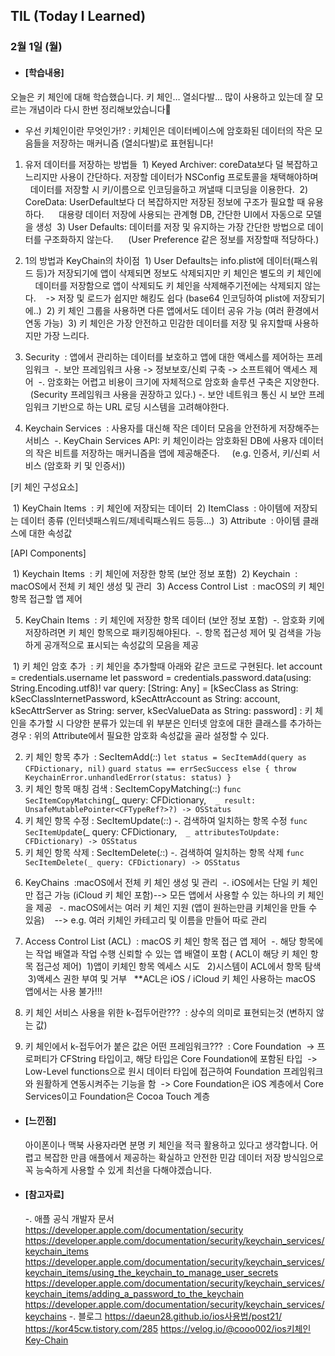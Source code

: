## TIL (Today I Learned)

### 2월 1일 (월)

- #### [학습내용]
오늘은 키 체인에 대해 학습했습니다. 키 체인… 열쇠다발… 많이 사용하고 있는데 잘 모르는 개념이라 다시 한번 정리해보았습니다🧐

  - 우선 키체인이란 무엇인가!?
: 키체인은 데이터베이스에 암호화된 데이터의 작은 모음들을 저장하는 매커니즘 (열쇠다발)로 표현됩니다!

1. 유저 데이터를 저장하는 방법들
 1) Keyed Archiver: coreData보다 덜 복잡하고 느리지만 사용이 간단하다. 저장할 데이터가 NSConfig 프로토콜을 채택해야하며
    데이터를 저장할 시 키/이름으로 인코딩을하고 꺼낼때 디코딩을 이용한다.
 2) CoreData: UserDefault보다 더 복잡하지만 저장된 정보에 구조가 필요할 때 유용하다.
     대용량 데이터 저장에 사용되는 관계형 DB, 간단한 UI에서 자동으로 모델을 생성
 3) User Defaults: 데이터를 저장 및 유지하는 가장 간단한 방법으로 데이터를 구조화하지 않는다.
     (User Preference 같은 정보를 저장할때 적당하다.)

2. 1의 방법과 KeyChain의 차이점
 1) User Defaults는 info.plist에 데이터(패스워드 등)가 저장되기에 앱이 삭제되면 정보도 삭제되지만 키 체인은 별도의 키 체인에
    데이터를 저장함으로 앱이 삭제되도 키 체인을 삭제해주기전에는 삭제되지 않는다.
   -> 저장 및 로드가 쉽지만 해킹도 쉽다 (base64 인코딩하여 plist에 저장되기에..)
 2) 키 체인 그룹을 사용하면 다른 앱에서도 데이터 공유 가능 (여러 환경에서 연동 가능)
 3) 키 체인은 가장 안전하고 민감한 데이터를 저장 및 유지할때 사용하지만 가장 느리다.

3. Security
 : 앱에서 관리하는 데이터를 보호하고 앱에 대한 액세스를 제어하는 프레임워크
 -. 보안 프레임워크 사용 -> 정보보호/신뢰 구축 -> 소프트웨어 액세스 제어
 -. 암호화는 어렵고 비용이 크기에 자체적으로 암호화 솔루션 구축은 지양한다.
    (Security 프레임워크 사용을 권장하고 있다.)
-. 보안 네트워크 통신 시 보안 프레임워크 기반으로 하는 URL 로딩 시스템을 고려해야한다.

4. Keychain Services
 : 사용자를 대신해 작은 데이터 모음을 안전하게 저장해주는 서비스
 -. KeyChain Services API: 키 체인이라는 암호화된 DB에 사용자 데이터의 작은 비트를 저장하는 매커니즘을 앱에 제공해준다.
    (e.g. 인증서, 키/신뢰 서비스 (암호화 키 및 인증서))

[키 체인 구성요소]

 1) KeyChain Items
 : 키 체인에 저장되는 데이터
 2) ItemClass
 : 아이템에 저장되는 데이터 종류 (인터넷패스워드/제네릭패스워드 등등...)
 3) Attribute
 : 아이템 클래스에 대한 속성값

[API Components]

 1) Keychain Items
 : 키 체인에 저장한 항목 (보안 정보 포함)
 2) Keychain
 : macOS에서 전체 키 체인 생성 및 관리
 3) Access Control List
 : macOS의 키 체인 항목 접근할 앱 제어

5. KeyChain Items
 : 키 체인에 저장한 항목 데이터 (보안 정보 포함)
 -. 암호화 키에 저장하려면 키 체인 항목으로 패키징해야된다.
 -. 항목 접근성 제어 및 검색을 가능하게 공개적으로 표시되는 속성값의 모음을 제공

 1) 키 체인 암호 추가
 : 키 체인을 추가할때 아래와 같은 코드로 구현된다.
let account = credentials.username
let password = credentials.password.data(using: String.Encoding.utf8)!
var query: [String: Any] = [kSecClass as String: kSecClassInternetPassword,
                            kSecAttrAccount as String: account,
                            kSecAttrServer as String: server,
                            kSecValueData as String: password]
: 키 체인을 추가할 시 다양한 분류가 있는데 위 부분은 인터넷 암호에 대한 클래스를 추가하는 경우
: 위의 Attribute에서 필요한 암호화 속성값을 골라 설정할 수 있다.

2) 키 체인 항목 추가
 : SecItemAdd(_:_:)
`let status = SecItemAdd(query as CFDictionary, nil)`
`guard status == errSecSuccess else { throw KeychainError.unhandledError(status: status) }`
3) 키 체인 항목 매칭 검색
: SecItemCopyMatching(_:_:)
`func SecItemCopyMatchi`ng(_ query: CFDictionary,` 
                       _ result: UnsafeMutablePointer<CFTypeRef?>?) -> OSStatus`
4) 키 체인 항목 수정
: SecItemUpdate(_:_:)
-. 검색하여 일치하는 항목 수정
`func SecItemUpda`te(_ query: CFDictionary,` 
                 _ attributesToUpdate: CFDictionary) -> OSStatus`
5) 키 체인 항목 삭제
: SecItemDelete(_:_:)
-. 검색하여 일치하는 항목 삭제
`func SecItemDelete(_ query: CFDictionary) -> OSStatus`

6. KeyChains
 :macOS에서 전체 키 체인 생성 및 관리
 -. iOS에서는 단일 키 체인만 접근 가능 (iCloud 키 체인 포함)--> 모든 앱에서 사용할 수 있는 하나의 키 체인을 제공 
 -. macOS에서는 여러 키 체인 지원 (앱이 원하는만큼 키체인을 만들 수 있음)
   --> e.g. 여러 키체인 카테고리 및 이름을 만들어 따로 관리

7. Access Control List (ACL)
 : macOS 키 체인 항목 접근 앱 제어
 -. 해당 항목에는 작업 배열과 작업 수행 신뢰할 수 있는 앱 배열이 포함 ( ACL이 해당 키 체인 항목 접근성 제어)
 1)앱이 키체인 항목 엑세스 시도 
 2)시스템이 ACL에서 항목 탐색
 3)액세스 권한 부여 및 거부
  **ACL은 iOS / iCloud 키 체인 사용하는 macOS 앱에서는 사용 불가!!!

8. 키 체인 서비스 사용을 위한 k-접두어란???
 : 상수의 의미로 표현되는것 (변하지 않는 값)

9. 키 체인에서 k-접두어가 붙은 값은 어떤 프레임워크???
 : Core Foundation
 -> 프로퍼티가 CFString 타입이고, 해당 타입은 Core Foundation에 포함된 타입
 -> Low-Level functions으로 원시 데이터 타입에 접근하여 Foundation 프레임워크와 원활하게 연동시켜주는 기능을 함
 -> Core Foundation은 iOS 계층에서 Core Services이고 Foundation은 Cocoa Touch 계층

- #### [느낀점]
  아이폰이나 맥북 사용자라면 분명 키 체인을 적극 활용하고 있다고 생각합니다. 어렵고 복잡한 만큼 애플에서 제공하는 확실하고 안전한 민감 데이터 저장 방식임으로 꼭 능숙하게 사용할 수 있게 최선을 다해야겠습니다.

- #### [참고자료]
  -. 애플 공식 개발자 문서
  https://developer.apple.com/documentation/security
  https://developer.apple.com/documentation/security/keychain_services/keychain_items
  https://developer.apple.com/documentation/security/keychain_services/keychain_items/using_the_keychain_to_manage_user_secrets
  https://developer.apple.com/documentation/security/keychain_services/keychain_items/adding_a_password_to_the_keychain
  https://developer.apple.com/documentation/security/keychain_services/keychains
  -. 블로그
  https://daeun28.github.io/ios사용법/post21/
  https://kor45cw.tistory.com/285
  https://velog.io/@cooo002/ios키체인Key-Chain

 

